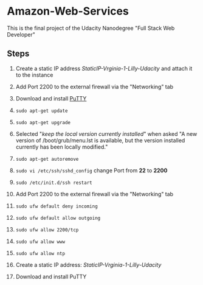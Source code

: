 # Amazon-Web-Services
This is the final project of the Udacity Nanodegree "Full Stack Web Developer"

## Steps
1. Create a static IP address *StaticIP-Vrginia-1-Lilly-Udacity* and attach it to the instance
2. Add Port 2200 to the external firewall via the "Networking" tab
3. Download and install [PuTTY](https://www.chiark.greenend.org.uk/~sgtatham/putty/latest.html)


1. `sudo apt-get update`
2. `sudo apt-get upgrade`
3. Selected "*keep the local version currently installed*" when asked "A new version of /boot/grub/menu.lst is available, but the version installed currently has been locally modified."
4. `sudo apt-get autoremove`
5. `sudo vi /etc/ssh/sshd_config` change Port from **22** to **2200**
6. `sudo /etc/init.d/ssh restart`
7. Add Port 2200 to the external firewall via the "Networking" tab



6. `sudo ufw default deny incoming`
7. `sudo ufw default allow outgoing`
8. `sudo ufw allow 2200/tcp`
9. `sudo ufw allow www`
10. `sudo ufw allow ntp`
11. Create a static IP address: *StaticIP-Vrginia-1-Lilly-Udacity*
12. Download and install PuTTY
